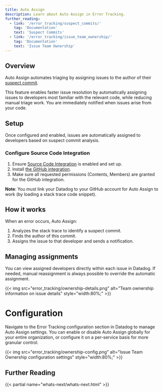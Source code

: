 ```yaml
---
title: Auto Assign
description: Learn about Auto Assign in Error Tracking.
further_reading:
  - link: '/error_tracking/suspect_commits/'
    tag: 'Documentation'
    text: 'Suspect Commits'
  - link: '/error_tracking/issue_team_ownership/'
    tag: 'Documentation'
    text: 'Issue Team Ownership'
---
```


## Overview

Auto Assign automates triaging by assigning issues to the author of their [suspect commit][1].

This feature enables faster issue resolution by automatically assigning issues to developers most familiar with the relevant code, while reducing manual triage work. You are immediately notified when issues arise from your code.

## Setup

Once configured and enabled, issues are automatically assigned to developers based on suspect commit analysis.

### Configure Source Code Integration

1. Ensure [Source Code Integration][2] is enabled and set up.
2. Install [the GitHub integration][3].
3. Make sure all requested permissions (Contents, Members) are granted for the GitHub integration.

**Note**: You must link your Datadog to your GitHub account for Auto Assign to work (by loading a stack trace code snippet).

## How it works

When an error occurs, Auto Assign:

1. Analyzes the stack trace to identify a suspect commit.
2. Finds the author of this commit.
3. Assigns the issue to that developer and sends a notification.

## Managing assignments

You can view assigned developers directly within each issue in Datadog. If needed, manual reassignment is always possible to override the automatic assignment.

{{< img src="error_tracking/ownership-details.png" alt="Team ownership information on issue details" style="width:80%;" >}}

# Configuration

Navigate to the Error Tracking configuration section in Datadog to manage Auto Assign settings. You can enable or disable Auto Assign globally for your entire organization, or configure it on a per-service basis for more granular control.

{{< img src="error_tracking/ownership-config.png" alt="Issue Team Ownership configuration settings" style="width:80%;" >}}
## Further Reading

{{< partial name="whats-next/whats-next.html" >}}

[1]: /error_tracking/suspect_commits/
[2]: /integrations/guide/source-code-integration/
[3]: /integrations/github/
[4]: https://app.datadoghq.com/integrations